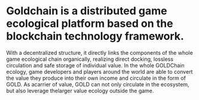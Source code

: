 # Goldchain is a distributed game ecological platform based on the blockchain technology framework. 
With a decentralized structure, it directly links the components of the whole game ecological chain organically, realizing direct docking, lossless circulation and safe storage of individual value. 
In the whole GOLDChain ecology, game developers and players around the world are able to convert the value they produce into their own income and circulate in the form of GOLD. As acarrier of value, GOLD can not only circulate in the ecosystem, but also leverage thelarger value ecology outside the game.
